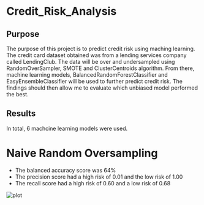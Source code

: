 # Credit_Risk_Analysis

## Purpose
The purpose of this project is to predict credit risk using maching learning. The credit card dataset obtained was from a lending services company called LendingClub. The data will be over and undersampled using RandomOverSampler, SMOTE and ClusterCentroids algorithm. From there, machine learning models, BalancedRandomForestClassifier and EasyEnsembleClassifier will be used to further predict credit risk. The findings should then allow me to evaluate which unbiased model performed the best.

## Results

In total, 6 machcine learning models were used. 

# Naive Random Oversampling
* The balanced accuracy score was 64%
* The precision score had a high risk of 0.01 and the low risk of 1.00
* The recall score had a high risk of 0.60 and a low risk of 0.68

![plot](static/images/start.png) 



